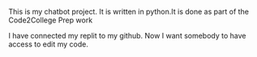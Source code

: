 This is my chatbot project. It is written in python.It is done as part of the Code2College Prep work

I have connected my replit to my github. Now I want somebody to have access to edit my code.